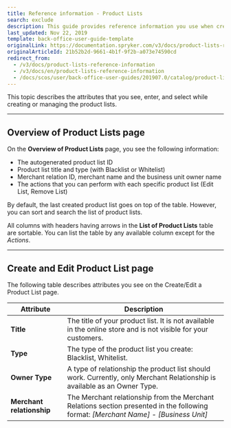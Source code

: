 ```yaml
---
title: Reference information - Product Lists
search: exclude
description: This guide provides reference information you use when creating, updating, and managing product list in the Back Office.
last_updated: Nov 22, 2019
template: back-office-user-guide-template
originalLink: https://documentation.spryker.com/v3/docs/product-lists-reference-information
originalArticleId: 21b52b2d-9661-4b1f-9f2b-a073e74590cd
redirect_from:
  - /v3/docs/product-lists-reference-information
  - /v3/docs/en/product-lists-reference-information
  - /docs/scos/user/back-office-user-guides/201907.0/catalog/product-lists/references/product-lists-reference-information.html
---
```


This topic describes the attributes that you see, enter, and select while creating or managing the product lists.
***
## Overview of Product Lists page

On the **Overview of Product Lists** page, you see the following information:

* The autogenerated product list ID
* Product list title and type (with Blacklist or Whitelist)
* Merchant relation ID, merchant name and the business unit owner name
* The actions that you can perform with each specific product list (Edit List, Remove List)

By default, the last created product list goes on top of the table. However, you can sort and search the list of product lists.

All columns with headers having arrows in the **List of Product Lists** table are sortable. You can list the table by any available column except for the _Actions_.
***
## Create and Edit Product List page

The following table describes attributes you see on the Create/Edit a Product List page.

| Attribute |Description  |
| --- | --- |
| **Title** |  The title of your product list. It is not available in the online store and is not visible for your customers.|
| **Type** | The type of the product list you create: Blacklist, Whitelist. |
| **Owner Type** | A type of relationship the product list should work. Currently, only Merchant Relationship is available as an Owner Type. |
| **Merchant relationship** | The Merchant relationship from the Merchant Relations section presented in the following format: _[Merchant Name] - [Business Unit]_ |
